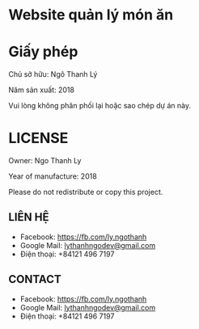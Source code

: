 # Website quản lý món ăn

# Giấy phép #
Chủ sở hữu: Ngô Thanh Lý

Năm sản xuất: 2018

Vui lòng không phân phối lại hoặc sao chép dự án này.

# LICENSE #
Owner: Ngo Thanh Ly

Year of manufacture: 2018

Please do not redistribute or copy this project.

## LIÊN HỆ ##
- Facebook: https://fb.com/ly.ngothanh
- Google Mail: lythanhngodev@gmail.com
- Điện thoại: +84121 496 7197

## CONTACT ##
- Facebook: https://fb.com/ly.ngothanh
- Google Mail: lythanhngodev@gmail.com
- Điện thoại: +84121 496 7197
